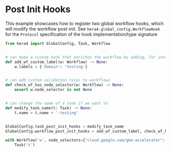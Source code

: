 # Post Init Hooks

This example showcases how to register two global workflow hooks, which will modify the workflow post-init.
See `hera4.global_config.WorkflowHook` for the `Protocol` specification of the hook implementation/type signature

```python
from hera4 import GlobalConfig, Task, Workflow


# can make a custom hook that enriches the workflow by adding, for instance, labels or node selectors
def add_wf_custom_label(w: Workflow) -> None:
    w.labels = {'domain': 'testing'}


# can add custom validation rules to workflows
def check_wf_has_node_selector(w: Workflow) -> None:
    assert w.node_selector is not None


# can change the name of a task if we want to
def modify_task_name(t: Task) -> None:
    t.name = t.name + '-testing'


GlobalConfig.task_post_init_hooks = modify_task_name
GlobalConfig.workflow_post_init_hooks = add_wf_custom_label, check_wf_has_node_selector

with Workflow('w', node_selectors={"cloud.google.com/gke-accelerator": "nvidia-tesla-t4"}) as w:
    Task('t')
```
